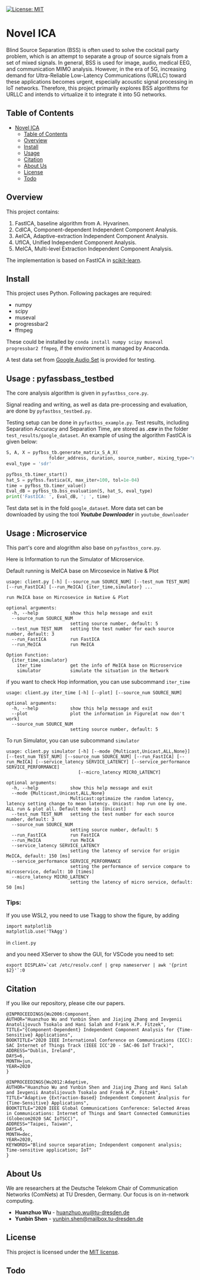 [![License: MIT](https://img.shields.io/badge/License-MIT-yellow.svg)](https://opensource.org/licenses/MIT)

# Novel ICA
Blind Source Separation (BSS) is often used to solve the cocktail party problem, which is an attempt to separate a group of source signals from a set of mixed signals.
In general, BSS is used for image, audio, medical EEG, and communication MIMO analysis.
However, in the era of 5G, increasing demand for Ultra-Reliable Low-Latency Communications (URLLC) toward these applications becomes urgent, especially acoustic signal processing in IoT networks. Therefore, this project primarily explores BSS algorithms for URLLC and intends to virtualize it to integrate it into 5G networks.

## Table of Contents

- [Novel ICA](#novel-ica)
  - [Table of Contents](#table-of-contents)
  - [Overview](#overview)
  - [Install](#install)
  - [Usage](#usage)
  - [Citation](#citation)
  - [About Us](#about-us)
  - [License](#license)
  - [Todo](#todo)

## Overview
This project contains:
1. FastICA, baseline algorithm from A. Hyvarinen.
2. CdICA, Component-dependent Independent Component Analysis.
3. AeICA, Adaptive-extraction Independent Component Analysis.
4. UfICA, Unified Independent Component Analysis.
5. MeICA, Multi-level Extraction Independent Component Analysis.

The implementation is based on FastICA in [scikit-learn](https://scikit-learn.org/stable/). 

## Install 
This project uses Python. Following packages are required:
- numpy
- scipy
- museval
- progressbar2
- ffmpeg

These could be installed by `conda install numpy scipy museval progressbar2 ffmpeg`, if the environment is managed by Anaconda.

A test data set from [Google Audio Set](https://research.google.com/audioset/) is provided for testing.

## Usage : pyfassbass_testbed
The core analysis algorithm is given in `pyfastbss_core.py`.

Signal reading and writing, as well as data pre-processing and evaluation, are done by `pyfastbss_testbed.py`.

Testing setup can be done in `pyfastbss_example.py`. Test results, including Separation Accuracy and Separation Time, are stored as ***.csv*** in the folder `test_results/google_dataset`. An example of using the algorithm FastICA is given below:
```python
S, A, X = pyfbss_tb.generate_matrix_S_A_X(
                folder_address, duration, source_number, mixing_type="normal", max_min=(1, 0.01), mu_sigma=(0, 1))
eval_type = 'sdr'

pyfbss_tb.timer_start()
hat_S = pyfbss.fastica(X, max_iter=100, tol=1e-04)
time = pyfbss_tb.timer_value()
Eval_dB = pyfbss_tb.bss_evaluation(S, hat_S, eval_type)
print('FastICA: ', Eval_dB, '; ', time)
```

Test data set is in the fold `google_dataset`. More data set can be downloaded by using the tool ***Youtube Downloader*** in `youtube_downloader`
## Usage : Microservice
This part's core and alogrithm also base on `pyfastbss_core.py`.

Here is Information to run the Simulator of Microservice. 

Default running is MeICA base on Mircosevice in Native & Plot
```
usage: client.py [-h] [--source_num SOURCE_NUM] [--test_num TEST_NUM] [--run_FastICA] [--run_MeICA] {iter_time,simulator} ...

run MeICA base on Mircosevice in Native & Plot

optional arguments:
  -h, --help            show this help message and exit
  --source_num SOURCE_NUM
                        setting source number, default: 5
  --test_num TEST_NUM   setting the test number for each source number, default: 3
  --run_FastICA         run FastICA
  --run_MeICA           run MeICA

Option Function:
  {iter_time,simulator}
    iter_time           get the info of MeICA base on Microservice
    simulator           simulate the situation in the Network
```

if you want to check Hop information, you can use subcommand `iter_time`
```
usage: client.py iter_time [-h] [--plot] [--source_num SOURCE_NUM]

optional arguments:
  -h, --help            show this help message and exit
  --plot                plot the information in Figure[at now don't work]
  --source_num SOURCE_NUM
                        setting source number, default: 5

```
To run Simulator, you can use subcommand `simulator`
```
usage: client.py simulator [-h] [--mode {Multicast,Unicast,ALL,None}] [--test_num TEST_NUM] [--source_num SOURCE_NUM] [--run_FastICA] [--run_MeICA] [--service_latency SERVICE_LATENCY] [--service_performance SERVICE_PERFORMANCE]
                           [--micro_latency MICRO_LATENCY]

optional arguments:
  -h, --help            show this help message and exit
  --mode {Multicast,Unicast,ALL,None}
                        Multicast:optimaize the random latency, latency setting change to mean latency. Unicast: hop run one by one. ALL run & plot all. Default mode is [Unicast]
  --test_num TEST_NUM   setting the test number for each source number, default: 3
  --source_num SOURCE_NUM
                        setting source number, default: 5
  --run_FastICA         run FastICA
  --run_MeICA           run MeICA
  --service_latency SERVICE_LATENCY
                        setting the latency of service for origin MeICA, default: 150 [ms]
  --service_performance SERVICE_PERFORMANCE
                        setting the performance of service compare to mircoservice, default: 10 [times]
  --micro_latency MICRO_LATENCY
                        setting the latency of micro service, default: 50 [ms]
```

### Tips:
If you use WSL2, you need to use Tkagg to show the figure, by adding
```
import matplotlib 
matplotlib.use('TkAgg')
```
in `client.py`

and you need XServer to show the GUI, for VSCode you need to set:
```
export DISPLAY=`cat /etc/resolv.conf | grep nameserver | awk '{print $2}'`:0
```

## Citation

If you like our repository, please cite our papers.

``` 
@INPROCEEDINGS{Wu2006:Component,
AUTHOR="Huanzhuo Wu and Yunbin Shen and Jiajing Zhang and Ievgenii Anatolijovuch Tsokalo and Hani Salah and Frank H.P. Fitzek",
TITLE="{Component-Dependent} Independent Component Analysis for {Time-Sensitive} Applications",
BOOKTITLE="2020 IEEE International Conference on Communications (ICC): SAC Internet of Things Track (IEEE ICC'20 - SAC-06 IoT Track)",
ADDRESS="Dublin, Ireland",
DAYS=6,
MONTH=jun,
YEAR=2020
}
```

```
@INPROCEEDINGS{Wu2012:Adaptive,
AUTHOR="Huanzhuo Wu and Yunbin Shen and Jiajing Zhang and Hani Salah and Ievgenii Anatolijovuch Tsokalo and Frank H.P. Fitzek",
TITLE="Adaptive {Extraction-Based} Independent Component Analysis for {Time-Sensitive} Applications",
BOOKTITLE="2020 IEEE Global Communications Conference: Selected Areas in Communications: Internet of Things and Smart Connected Communities (Globecom2020 SAC IoTSCC)",
ADDRESS="Taipei, Taiwan",
DAYS=6,
MONTH=dec,
YEAR=2020,
KEYWORDS="Blind source separation; Independent component analysis; Time-sensitive application; IoT"
}
```
## About Us

We are researchers at the Deutsche Telekom Chair of Communication Networks (ComNets) at TU Dresden, Germany. Our focus is on in-network computing.

* **Huanzhuo Wu** - huanzhuo.wu@tu-dresden.de
* **Yunbin Shen** - yunbin.shen@mailbox.tu-dresden.de

## License

This project is licensed under the [MIT license](./LICENSE).

## Todo
